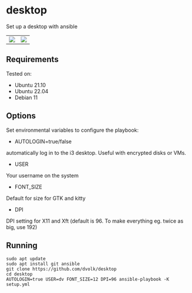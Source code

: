 # desktop

Set up a desktop with ansible

<table>
    <tr>
        <td><img src="https://i.imgur.com/XfdJyYP.png"></td>
        <td><img src="https://i.imgur.com/hqS89hh.png"></td>
    </tr>
</table>

## Requirements

Tested on:

- Ubuntu 21.10
- Ubuntu 22.04
- Debian 11

## Options

Set environmental variables to configure the playbook:

- AUTOLOGIN=true/false

automatically log in to the i3 desktop. Useful with encrypted disks or VMs.

- USER

Your username on the system

- FONT_SIZE

Default for size for GTK and kitty

- DPI

DPI setting for X11 and Xft (default is 96. To make everything eg. twice as big, use 192)

## Running

    sudo apt update
    sudo apt install git ansible
    git clone https://github.com/dvolk/desktop
    cd desktop
    AUTOLOGIN=true USER=dv FONT_SIZE=12 DPI=96 ansible-playbook -K setup.yml
